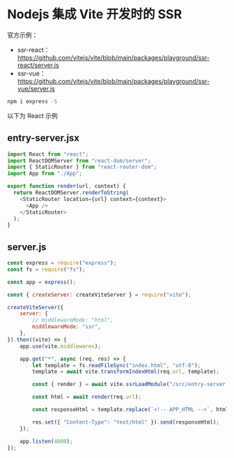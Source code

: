 # Nodejs 集成 Vite 开发时的 SSR

官方示例：
- ssr-react：https://github.com/vitejs/vite/blob/main/packages/playground/ssr-react/server.js
- ssr-vue：https://github.com/vitejs/vite/blob/main/packages/playground/ssr-vue/server.js

```bash
npm i express -S
```

以下为 React 示例

## entry-server.jsx

```js
import React from "react";
import ReactDOMServer from "react-dom/server";
import { StaticRouter } from "react-router-dom";
import App from "./App";

export function render(url, context) {
  return ReactDOMServer.renderToString(
    <StaticRouter location={url} context={context}>
      <App />
    </StaticRouter>
  );
}
```

## server.js

```js
const express = require("express");
const fs = require("fs");

const app = express();

const { createServer: createViteServer } = require("vite");

createViteServer({
    server: {
        // middlewareMode: "html",
        middlewareMode: "ssr",
    },
}).then((vite) => {
    app.use(vite.middlewares);

    app.get("*", async (req, res) => {
        let template = fs.readFileSync("index.html", "utf-8");
        template = await vite.transformIndexHtml(req.url, template);

        const { render } = await vite.ssrLoadModule("/src/entry-server.jsx");

        const html = await render(req.url);

        const responseHtml = template.replace(`<!-- APP_HTML -->`, html);

        res.set({ "Content-Type": "text/html" }).send(responseHtml);
    });

    app.listen(4000);
});
```

